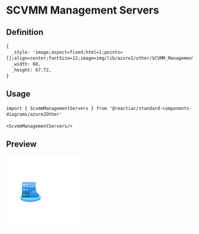 # SCVMM Management Servers

## Definition

```
{
  _style: 'image;aspect=fixed;html=1;points=[];align=center;fontSize=12;image=img/lib/azure2/other/SCVMM_Management_Servers.svg;strokeColor=none;',
  _width: 68,
  _height: 67.72,
}
```

## Usage

```
import { ScvmmManagementServers } from '@reactiac/standard-components-diagrams/azure2Other'

<ScvmmManagementServers/>
```

## Preview

<img src="./scvmm-management-servers.png" width="200"/>
